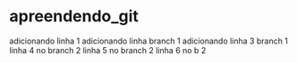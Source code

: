 # apreendendo_git
adicionando linha 1
adicionando linha branch 1
adicionando linha 3 branch 1
linha 4 no branch 2
linha 5 no branch 2
linha 6 no b 2
